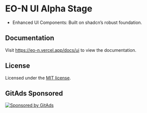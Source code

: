 # EO-N UI Alpha Stage

- Enhanced UI Components: Built on shadcn’s robust foundation.

## Documentation

Visit https://eo-n.vercel.app/docs/ui to view the documentation.

## License

Licensed under the [MIT license](https://github.com/aeonzz/eo-n/blob/main/LICENSE).

## GitAds Sponsored
[![Sponsored by GitAds](https://gitads.dev/v1/ad-serve?source=aeonzz/eo-n@github)](https://gitads.dev/v1/ad-track?source=aeonzz/eo-n@github)

